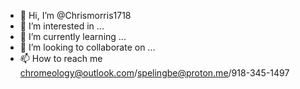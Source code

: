 - 👋 Hi, I’m @Chrismorris1718
- 👀 I’m interested in ...
- 🌱 I’m currently learning ...
- 💞️ I’m looking to collaborate on ...
- 📫 How to reach me chromeology@outlook.com/spelingbe@proton.me/918-345-1497

<!---
Chrismorris1718/Chrismorris1718 is a ✨ special ✨ repository because its `README.md` (this file) appears on your GitHub profile.
You can click the Preview link to take a look at your changes.
--->
